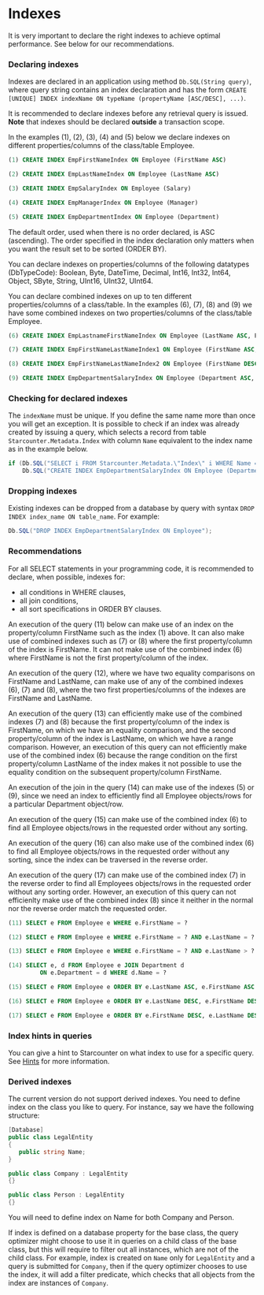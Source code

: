 # Indexes

It is very important to declare the right indexes to achieve  optimal performance. See below for our recommendations.

### Declaring indexes

Indexes are declared in an application using method `Db.SQL(String query)`, where query string contains an index declaration and has the form `CREATE [UNIQUE] INDEX indexName ON typeName (propertyName [ASC/DESC], ...)`.

It is recommended to declare indexes before any retrieval query is issued. **Note** that indexes should be declared **outside** a transaction scope.

In the examples \(1\), \(2\), \(3\), \(4\) and \(5\) below we declare indexes on different properties/columns of the class/table Employee.

```sql
(1) CREATE INDEX EmpFirstNameIndex ON Employee (FirstName ASC)

(2) CREATE INDEX EmpLastNameIndex ON Employee (LastName ASC)

(3) CREATE INDEX EmpSalaryIndex ON Employee (Salary)

(4) CREATE INDEX EmpManagerIndex ON Employee (Manager)

(5) CREATE INDEX EmpDepartmentIndex ON Employee (Department)
```

The default order, used when there is no order declared, is ASC \(ascending\). The order specified in the index declaration only matters when you want the result set to be sorted \(ORDER BY\).

You can declare indexes on properties/columns of the following datatypes \(DbTypeCode\): Boolean, Byte, DateTime, Decimal, Int16, Int32, Int64, Object, SByte, String, UInt16, UInt32, UInt64.

You can declare combined indexes on up to ten different properties/columns of a class/table. In the examples \(6\), \(7\), \(8\) and \(9\) we have some combined indexes on two properties/columns of the class/table Employee.

```sql
(6) CREATE INDEX EmpLastnameFirstNameIndex ON Employee (LastName ASC, FirstName ASC)

(7) CREATE INDEX EmpFirstNameLastNameIndex1 ON Employee (FirstName ASC, LastName ASC)

(8) CREATE INDEX EmpFirstNameLastNameIndex2 ON Employee (FirstName DESC, LastName ASC)

(9) CREATE INDEX EmpDepartmentSalaryIndex ON Employee (Department ASC, Salary DESC)
```



### Checking for declared indexes

The `indexName` must be unique. If you define the same name more than once you will get an exception. It is possible to check if an index was already created by issuing a query, which selects a record from table `Starcounter.Metadata.Index` with column `Name` equivalent to the index name as in the example below.

```csharp
if (Db.SQL("SELECT i FROM Starcounter.Metadata.\"Index\" i WHERE Name = ?", "EmpDepartmentSalaryIndex").First == null)
    Db.SQL("CREATE INDEX EmpDepartmentSalaryIndex ON Employee (Department ASC, Salary DESC)");
```

### Dropping indexes

Existing indexes can be dropped from a database by query with syntax `DROP INDEX index_name ON table_name`. For example:

```csharp
Db.SQL("DROP INDEX EmpDepartmentSalaryIndex ON Employee");
```

### Recommendations

For all SELECT statements in your programming code, it is recommended to declare, when possible, indexes for:

* all conditions in WHERE clauses,
* all join conditions,
* all sort specifications in ORDER BY clauses.

An execution of the query \(11\) below can make use of an index on the property/column FirstName such as the index \(1\) above. It can also make use of combined indexes such as \(7\) or \(8\) where the first property/column of the index is FirstName. It can not make use of the combined index \(6\) where FirstName is not the first property/column of the index.

An execution of the query \(12\), where we have two equality comparisons on FirstName and LastName, can make use of any of the combined indexes \(6\), \(7\) and \(8\), where the two first properties/columns of the indexes are FirstName and LastName.

An execution of the query \(13\) can efficiently make use of the combined indexes \(7\) and \(8\) because the first property/column of the index is FirstName, on which we have an equality comparison, and the second property/column of the index is LastName, on which we have a range comparison. However, an execution of this query can not efficiently make use of the combined index \(6\) because the range condition on the first property/column LastName of the index makes it not possible to use the equality condition on the subsequent property/column FirstName.

An execution of the join in the query \(14\) can make use of the indexes \(5\) or \(9\), since we need an index to efficiently find all Employee objects/rows for a particular Department object/row.

An execution of the query \(15\) can make use of the combined index \(6\) to find all Employee objects/rows in the requested order without any sorting.

An execution of the query \(16\) can also make use of the combined index \(6\) to find all Employee objects/rows in the requested order without any sorting, since the index can be traversed in the reverse order.

An execution of the query \(17\) can make use of the combined index \(7\) in the reverse order to find all Employees objects/rows in the requested order without any sorting order. However, an execution of this query can not efficienlty make use of the combined index \(8\) since it neither in the normal nor the reverse order match the requested order.

```sql
(11) SELECT e FROM Employee e WHERE e.FirstName = ?

(12) SELECT e FROM Employee e WHERE e.FirstName = ? AND e.LastName = ?

(13) SELECT e FROM Employee e WHERE e.FirstName = ? AND e.LastName > ?

(14) SELECT e, d FROM Employee e JOIN Department d
         ON e.Department = d WHERE d.Name = ?

(15) SELECT e FROM Employee e ORDER BY e.LastName ASC, e.FirstName ASC

(16) SELECT e FROM Employee e ORDER BY e.LastName DESC, e.FirstName DESC

(17) SELECT e FROM Employee e ORDER BY e.FirstName DESC, e.LastName DESC
```

### Index hints in queries

You can give a hint to Starcounter on what index to use for a specific query. See [Hints](query-plan-hints.md) for more information.

### Derived indexes

The current version do not support derived indexes. You need to define index on the class you like to query. For instance, say we have the following structure:

```csharp
[Database]
public class LegalEntity
{
   public string Name;
}

public class Company : LegalEntity
{}

public class Person : LegalEntity
{}
```

You will need to define index on Name for both Company and Person.

If index is defined on a database property for the base class, the query optimizer might choose to use it in queries on a child class of the base class, but this will require to filter out all instances, which are not of the child class. For example, index is created on `Name` only for `LegalEntity` and a query is submitted for `Company`, then if the query optimizer chooses to use the index, it will add a filter predicate, which checks that all objects from the index are instances of `Company`.

